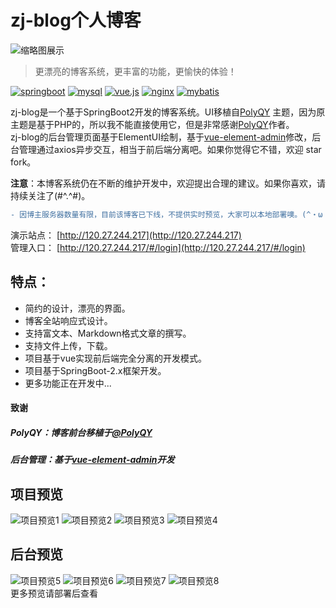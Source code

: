 # zj-blog个人博客

![缩略图展示](https://upload.cc/i1/2019/08/30/ydkqFf.png)
> 更漂亮的博客系统，更丰富的功能，更愉快的体验！  
> 
[![springboot](https://img.shields.io/badge/SpringBoot-2.1.6.RELEASE-brightgreen)](https://spring.io/projects/spring-boot)
[![mysql](https://img.shields.io/badge/mysql-v5.7-blue)](https://www.mysql.com/)
[![vue.js](https://img.shields.io/badge/Vue.js-v2.x-blue)](https://cn.vuejs.org/index.html)
[![nginx](https://img.shields.io/badge/Nginx-v1.1.x-brightgreen)](https://img.shields.io/badge/Nginx-1.1.x-green)
[![mybatis](https://img.shields.io/badge/MyBatis-3-brightgreen)](http://www.mybatis.org/mybatis-3/zh/index.html)

zj-blog是一个基于SpringBoot2开发的博客系统。UI移植自[PolyQY](https://kucloud.win/link.html "PolyQY")
 主题，因为原主题是基于PHP的，所以我不能直接使用它，但是非常感谢[PolyQY](https://kucloud.win/link.html "PolyQY")作者。  
 zj-blog的后台管理页面基于ElementUI绘制，基于[vue-element-admin](https://github.com/PanJiaChen/vue-element-admin/blob/master/README.zh-CN.md)修改，后台管理通过axios异步交互，相当于前后端分离吧。如果你觉得它不错，欢迎 star fork。
 
 **注意**：本博客系统仍在不断的维护开发中，欢迎提出合理的建议。如果你喜欢，请持续关注了(#^.^#)。   
 ```diff
- 因博主服务器数量有限，目前该博客已下线，不提供实时预览，大家可以本地部署噢。(^・ω・^ )  
 ```    
演示站点：  [http://120.27.244.217](http://120.27.244.217)                    
管理入口：  [http://120.27.244.217/#/login](http://120.27.244.217/#/login)

## 特点：
* 简约的设计，漂亮的界面。  
* 博客全站响应式设计。  
* 支持富文本、Markdown格式文章的撰写。  
* 支持文件上传，下载。  
* 项目基于vue实现前后端完全分离的开发模式。  
* 项目基于SpringBoot-2.x框架开发。  
* 更多功能正在开发中...    

#### 致谢  
##### PolyQY：博客前台移植于[@PolyQY](https://kucloud.win/link.html "PolQY")
##### 后台管理：基于[vue-element-admin](https://github.com/PanJiaChen/vue-element-admin/blob/master/README.zh-CN.md)开发  

## 项目预览  
![项目预览1](https://upload.cc/i1/2019/08/31/ZdB3v8.jpg)
![项目预览2](https://upload.cc/i1/2019/08/31/ox1Qfi.png)
![项目预览3](https://upload.cc/i1/2019/08/31/rbD7F0.png)
![项目预览4](https://upload.cc/i1/2019/08/31/HyxIQm.png)
## 后台预览
![项目预览5](https://upload.cc/i1/2019/08/31/TLCBRb.png)
![项目预览6](https://upload.cc/i1/2019/08/31/eQVZja.png)
![项目预览7](https://upload.cc/i1/2019/08/31/XR9lSm.png)
![项目预览8](https://upload.cc/i1/2019/08/31/PrAhl5.png)  
更多预览请部署后查看
